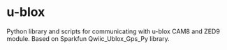 # u-blox
Python library and scripts for communicating with u-blox CAM8 and ZED9 module. Based on Sparkfun Qwiic_Ublox_Gps_Py library.
